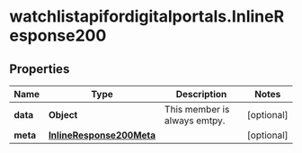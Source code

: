 # watchlistapifordigitalportals.InlineResponse200

## Properties

Name | Type | Description | Notes
------------ | ------------- | ------------- | -------------
**data** | **Object** | This member is always emtpy. | [optional] 
**meta** | [**InlineResponse200Meta**](InlineResponse200Meta.md) |  | [optional] 


